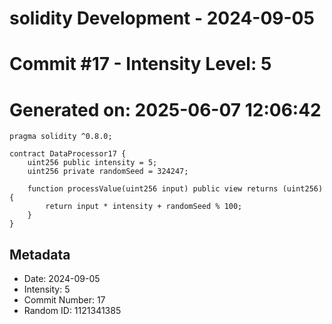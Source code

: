 ﻿# solidity Development - 2024-09-05
# Commit #17 - Intensity Level: 5
# Generated on: 2025-06-07 12:06:42
```solidity
pragma solidity ^0.8.0;

contract DataProcessor17 {
    uint256 public intensity = 5;
    uint256 private randomSeed = 324247;

    function processValue(uint256 input) public view returns (uint256) {
        return input * intensity + randomSeed % 100;
    }
}
```
## Metadata
- Date: 2024-09-05
- Intensity: 5
- Commit Number: 17
- Random ID: 1121341385

